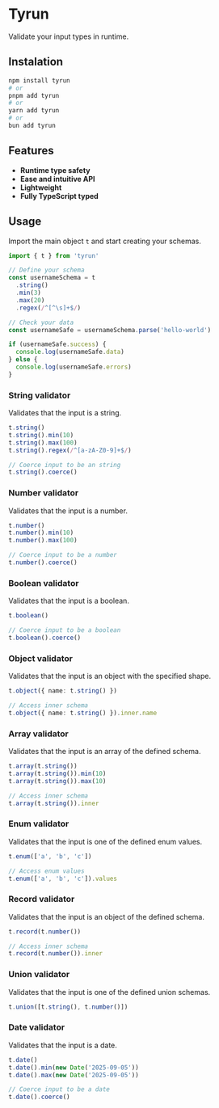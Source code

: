 # Tyrun

Validate your input types in runtime.

## Instalation

```bash
npm install tyrun
# or
pnpm add tyrun
# or
yarn add tyrun
# or
bun add tyrun
```

## Features

- **Runtime type safety**
- **Ease and intuitive API**
- **Lightweight**
- **Fully TypeScript typed**

## Usage

Import the main object `t` and start creating your schemas.

```ts
import { t } from 'tyrun'

// Define your schema
const usernameSchema = t
  .string()
  .min(3)
  .max(20)
  .regex(/^[^\s]+$/)

// Check your data
const usernameSafe = usernameSchema.parse('hello-world')

if (usernameSafe.success) {
  console.log(usernameSafe.data)
} else {
  console.log(usernameSafe.errors)
}
```

### String validator

Validates that the input is a string.

```ts
t.string()
t.string().min(10)
t.string().max(100)
t.string().regex(/^[a-zA-Z0-9]+$/)

// Coerce input to be an string
t.string().coerce()
```

### Number validator

Validates that the input is a number.

```ts
t.number()
t.number().min(10)
t.number().max(100)

// Coerce input to be a number
t.number().coerce()
```

### Boolean validator

Validates that the input is a boolean.

```ts
t.boolean()

// Coerce input to be a boolean
t.boolean().coerce()
```

### Object validator

Validates that the input is an object with the specified shape.

```ts
t.object({ name: t.string() })

// Access inner schema
t.object({ name: t.string() }).inner.name
```

### Array validator

Validates that the input is an array of the defined schema.

```ts
t.array(t.string())
t.array(t.string()).min(10)
t.array(t.string()).max(10)

// Access inner schema
t.array(t.string()).inner
```

### Enum validator

Validates that the input is one of the defined enum values.

```ts
t.enum(['a', 'b', 'c'])

// Access enum values
t.enum(['a', 'b', 'c']).values
```

### Record validator

Validates that the input is an object of the defined schema.

```ts
t.record(t.number())

// Access inner schema
t.record(t.number()).inner
```

### Union validator

Validates that the input is one of the defined union schemas.

```ts
t.union([t.string(), t.number()])
```

### Date validator

Validates that the input is a date.

```ts
t.date()
t.date().min(new Date('2025-09-05'))
t.date().max(new Date('2025-09-05'))

// Coerce input to be a date
t.date().coerce()
```
